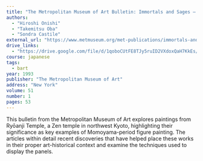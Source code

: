 ```yaml
---
title: "The Metropolitan Museum of Art Bulletin: Immortals and Sages — Paintings from Ryoanji Temple"
authors:
  - "Hiroshi Onishi"
  - "Takemitsu Oba"
  - "Sondra Castile"
external_url: "https://www.metmuseum.org/met-publications/immortals-and-sages-the-metropolitan-museum-of-art-bulletin-v-51-no-1-summer-1993"
drive_links:
  - "https://drive.google.com/file/d/1qoboCUtFE8TJy5ruID2VXdoxQaH7KkEs/view?usp=sharing"
course: japanese
tags:
  - bart
year: 1993
publisher: "The Metropolitan Museum of Art"
address: "New York"
volume: 51
number: 1
pages: 53
---
```


This bulletin from the Metropolitan Museum of Art explores paintings from Ryōanji Temple, a Zen temple in northwest Kyoto, highlighting their significance as key examples of Momoyama-period figure painting. The articles within detail recent discoveries that have helped place these works in their proper art-historical context and examine the techniques used to display the panels.
